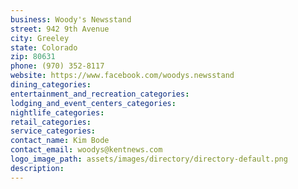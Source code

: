 ```yaml
---
business: Woody's Newsstand
street: 942 9th Avenue
city: Greeley
state: Colorado
zip: 80631
phone: (970) 352-8117
website: https://www.facebook.com/woodys.newsstand
dining_categories: 
entertainment_and_recreation_categories: 
lodging_and_event_centers_categories: 
nightlife_categories: 
retail_categories: 
service_categories: 
contact_name: Kim Bode
contact_email: woodys@kentnews.com
logo_image_path: assets/images/directory/directory-default.png
description: 
---
```

